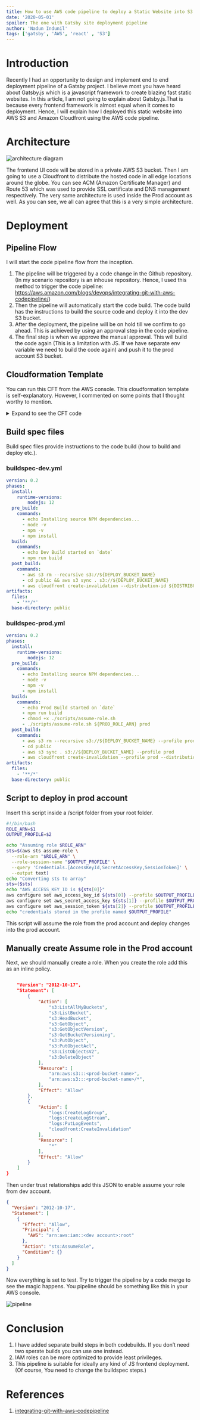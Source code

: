 ```yaml
---
title: How to use AWS code pipeline to deploy a Static Website into S3
date: '2020-05-01'
spoiler: The one with Gatsby site deployment pipeline
author: 'Nadun Indunil'
tags: ['gatsby', 'AWS', 'react' , 'S3']
---
```


# Introduction
Recently I had an opportunity to design and implement end to end deployment pipeline of a Gatsby project.
I believe most you have heard about Gatsby.js which is a javascript framework to create blazing fast static websites. In this article, I am not going to explain about Gatsby.js.That is because every frontend framework is almost equal when it comes to deployment. Hence, I will explain how I deployed this static website into AWS S3 and Amazon Cloudfront using the AWS code pipeline.

# Architecture

![architecture diagram](./deployment.png)

The frontend UI code will be stored in a private AWS S3 bucket. Then I am going to use a Cloudfront to distribute the hosted code in all edge locations around the globe. You can see ACM (Amazon Certificate Manager) and Route 53 which was used to provide SSL certificate and DNS management respectively. The very same architecture is used inside the Prod account as well. As you can see, we all can agree that this is a very simple architecture.

# Deployment

## Pipeline Flow

I will start the code pipeline flow from the inception.

1. The pipeline will be triggered by a code change in the Github repository. (In my scenario repository is an inhouse repository. Hence, I used this method to trigger the code pipeline: https://aws.amazon.com/blogs/devops/integrating-git-with-aws-codepipeline/)
2. Then the pipeline will automatically start the code build. The code build has the instructions to build the source code and deploy it into the dev S3 bucket.
3. After the deployment, the pipeline will be on hold till we confirm to go ahead. This is achieved by using an approval step in the code pipeline.
4. The final step is when we approve the manual approval. This will build the code again (This is a limitation with JS. If we have separate env variable we need to build the code again) and push it to the prod account S3 bucket.

## Cloudformation Template

You can run this CFT from the AWS console. This cloudformation template is self-explanatory. However, I commented on some points that I thought worthy to mention.

<details>
<summary>Expand to see the CFT code</summary>

```yaml
AWSTemplateFormatVersion: 2010-09-09
Description: Cloudformation template for code pipeline

Parameters:
  # Tagging Params
  ApplicationName:
    Description: Name of application
    Type: String
    MinLength: "1"
    MaxLength: "255"
    AllowedPattern: '[\x20-\x7E]*'
    ConstraintDescription: Must contain only ASCII characters.
  #stack params
  SourceBucketName:
    Description: git source
    Default: git-web-hook-outputbucket
    Type: String
  DevDistributionID:
    Description: Dev Cloudfront Distribution ID
    Type: String
  ProdDistributionID:
    Description: Prod Cloudfront Distribution ID
    Type: String
  DevDeployBucket:
    Description: Deploy Bucket ARN
    Type: String
  DevDeployBucketName:
    Description: Deploy Bucket Name
    Type: String
  ProdDeployBucket:
    Description: Deploy Bucket ARN
    Type: String
  ProdDeployBucketName:
    Description: Deploy Bucket Name
    Type: String
  CodePipelineBucketPrefix:
    Description: CodePipeline needs a utility bucket for its internal use. Specify a unique prefix for the bucket name
    Type: String
  # assume role arn
  AssumeRoleArn: 
    Description: Prod Assume Role ARN
    Type: String

Resources:
  Pipeline:
    Type: "AWS::CodePipeline::Pipeline"
    Properties:
      Name: gatsby-site-pipeline
      RoleArn: !GetAtt CodePipelineRole.Arn
      ArtifactStore:
        Location: !Ref PipelineBucket
        Type: S3
      Stages:
        - Name: Source
          Actions:
            - Name: Source-Action
              ActionTypeId:
                Category: Source
                Owner: AWS
                Version: 1
                Provider: S3
              OutputArtifacts:
                - Name: gatsby-site-source-artifact
              Configuration:
                S3Bucket: !Ref SourceBucketName
                S3ObjectKey: repo-name-develop.zip # <repo-name>-<branch-name>
                PollForSourceChanges: true
              RunOrder: 1
        - Name: Dev
          Actions:
            - Name: Deploy-Dev
              ActionTypeId:
                Category: Build
                Owner: AWS
                Version: 1
                Provider: CodeBuild
              InputArtifacts:
                - Name: gatsby-site-source-artifact
              OutputArtifacts:
                - Name: gatsby-site-dev-build-artifact
              Configuration:
                ProjectName: !Ref DevCodeBuild
              RunOrder: 1
        - Name: Prod
          Actions:
            - Name: Deploy-Prod-Approval
              ActionTypeId:
                Category: Approval
                Owner: AWS
                Provider: Manual
                Version: "1"
              RunOrder: 1
            - Name: Deploy-Prod
              ActionTypeId:
                Category: Build
                Owner: AWS
                Version: 1
                Provider: CodeBuild
              InputArtifacts:
                - Name: gatsby-site-source-artifact
              OutputArtifacts:
                - Name: gatsby-site-prod-build-artifact
              Configuration:
                ProjectName: !Ref ProdCodeBuild
              RunOrder: 2
  CodeBuildRole:
    Type: AWS::IAM::Role
    Properties:
      RoleName:
        "Fn::Join": ["", ["CodeBuildRole", "-", !Ref "AWS::StackName"]]
      AssumeRolePolicyDocument:
        Version: "2012-10-17"
        Statement:
          - Effect: Allow
            Principal:
              Service:
                - "codebuild.amazonaws.com"
            Action:
              - "sts:AssumeRole"
      Path: /service-role/
      Policies:
        - PolicyName: root
          PolicyDocument:
            Version: "2012-10-17"
            Statement:
              - Effect: Allow
                Action:
                  - "s3:GetObject"
                  - "s3:GetObjectVersion"
                  - "s3:GetBucketVersioning"
                  - "s3:PutObject"
                Resource:
                  - !GetAtt PipelineBucket.Arn
                  - !Join ["", [!GetAtt PipelineBucket.Arn, "/*"]]
              - Effect: Allow
                Action:
                  - "s3:ListAllMyBuckets"
                  - "s3:ListBucket"
                  - "s3:HeadBucket"
                  - "s3:GetObject"
                  - "s3:GetObjectVersion"
                  - "s3:GetBucketVersioning"
                  - "s3:PutObject"
                  - "s3:PutObjectAcl"
                  - "s3:DeleteObject"
                Resource:
                  - !Ref DevDeployBucket
                  - !Join ["", [!Ref DevDeployBucket, "/*"]]
              - Effect: Allow
                Action:
                  - ec2:DescribeSecurityGroups
                  - ec2:DescribeNetworkInterfaces
                  - ec2:DescribeSubnets
                  - ec2:DescribeVpcs
                  - ec2:DescribeDhcpOptions
                  - ec2:CreateNetworkInterfacePermission
                  - ec2:CreateNetworkInterface
                  - ec2:DeleteNetworkInterfacePermission
                  - ec2:DeleteNetworkInterface
                  - logs:CreateLogGroup
                  - logs:CreateLogStream
                  - logs:PutLogEvents
                  - cloudfront:CreateInvalidation
                Resource:
                  - "*"
  ProdCodeBuildRole:
    Type: AWS::IAM::Role
    Properties:
      RoleName:
        "Fn::Join": ["", ["CodeBuildRole-Prod", "-", !Ref "AWS::StackName"]]
      AssumeRolePolicyDocument:
        Version: "2012-10-17"
        Statement:
          - Effect: Allow
            Principal:
              Service:
                - "codebuild.amazonaws.com"
            Action:
              - "sts:AssumeRole"
      Path: /service-role/
      Policies:
        - PolicyName: root
          PolicyDocument:
            Version: "2012-10-17"
            Statement:
              - Effect: Allow
                Action:
                  - "s3:GetObject"
                  - "s3:GetObjectVersion"
                  - "s3:GetBucketVersioning"
                  - "s3:PutObject"
                Resource:
                  - !GetAtt PipelineBucket.Arn
                  - !Join ["", [!GetAtt PipelineBucket.Arn, "/*"]]
              - Effect: Allow
                Action:
                  - ec2:DescribeSecurityGroups
                  - ec2:DescribeNetworkInterfaces
                  - ec2:DescribeSubnets
                  - ec2:DescribeVpcs
                  - ec2:DescribeDhcpOptions
                  - ec2:CreateNetworkInterfacePermission
                  - ec2:CreateNetworkInterface
                  - ec2:DeleteNetworkInterfacePermission
                  - ec2:DeleteNetworkInterface
                  - logs:CreateLogGroup
                  - logs:CreateLogStream
                  - logs:PutLogEvents
                Resource:
                  - "*"
              - Effect: Allow
                Action:
                  - sts:AssumeRole
                Resource: !Ref AssumeRoleArn
  CodePipelineRole:
    Type: AWS::IAM::Role
    Properties:
      RoleName:
        "Fn::Join": ["", ["CodePipelineRole", "-", !Ref "AWS::StackName"]]
      AssumeRolePolicyDocument:
        Version: "2012-10-17"
        Statement:
          - Effect: Allow
            Principal:
              Service:
                - "codepipeline.amazonaws.com"
            Action:
              - "sts:AssumeRole"
      Policies:
        - PolicyName: root
          PolicyDocument:
            Version: "2012-10-17"
            Statement:
              - Effect: Allow
                Action:
                  - "s3:GetObject"
                  - "s3:GetObjectVersion"
                  - "s3:GetBucketVersioning"
                  - "s3:PutObject"
                Resource:
                  - !GetAtt PipelineBucket.Arn
                  - !Join ["", [!GetAtt PipelineBucket.Arn, "/*"]]
                  - Fn::Sub: "arn:aws:s3:::${SourceBucketName}*"
                  - Fn::Sub: "arn:aws:s3:::${SourceBucketName}/*"
              - Effect: Allow
                Action:
                  - "codebuild:BatchGetBuilds"
                  - "codebuild:StartBuild"
                Resource: "*"
  DevCodeBuild:
    Type: "AWS::CodeBuild::Project"
    Properties:
      Name: !Sub ${AWS::StackName}-dev-build
      Description: gatsby site build
      ServiceRole: !GetAtt CodeBuildRole.Arn
      Artifacts:
        Type: CODEPIPELINE
      Environment:
        ComputeType: BUILD_GENERAL1_SMALL
        Type: LINUX_CONTAINER
        Image: "aws/codebuild/amazonlinux2-x86_64-standard:2.0"
        EnvironmentVariables:
          - Name: DISTRIBUTION_ID
            Value: !Ref DevDistributionID
          - Name: DEPLOY_BUCKET_NAME
            Value: !Ref DevDeployBucketName
      Source:
        Type: CODEPIPELINE
        BuildSpec: "buildspec-dev.yaml"
      Tags:
        - Key: Technical:ApplicationName
          Value: !Ref ApplicationName

  ProdCodeBuild:
    Type: "AWS::CodeBuild::Project"
    Properties:
      Name: !Sub ${AWS::StackName}-prod-build
      Description: gatsby site build
      ServiceRole: !GetAtt ProdCodeBuildRole.Arn
      Artifacts:
        Type: CODEPIPELINE
      Environment:
        ComputeType: BUILD_GENERAL1_SMALL
        Type: LINUX_CONTAINER
        Image: "aws/codebuild/amazonlinux2-x86_64-standard:2.0"
        EnvironmentVariables:
          - Name: DISTRIBUTION_ID
            Value: !Ref ProdDistributionID
          - Name: DEPLOY_BUCKET_NAME
            Value: !Ref ProdDeployBucketName
          - Name: PROD_ROLE_ARN
            Value: !Ref AssumeRoleArn
      Source:
        Type: CODEPIPELINE
        BuildSpec: "buildspec-prod.yaml"
      Tags:
        - Key: Technical:ApplicationName
          Value: !Ref ApplicationName

  PipelineBucket:
    Type: "AWS::S3::Bucket"
    Properties:
      BucketName:
        !Join ["", [!Ref CodePipelineBucketPrefix, "-", !Ref "AWS::Region"]]
      Tags:
        - Key: Name
          Value: !Sub ${CodePipelineBucketPrefix}-pipeline
        - Key: Technical:ApplicationName
          Value: !Ref ApplicationName

Outputs:
  Pipeline:
    Value: !Ref Pipeline
  DevCodeBuild:
    Value: !Ref DevCodeBuild
  CodeBuildRole:
    Value: !Ref CodeBuildRole
  CodePipelineRole:
    Value: !Ref CodePipelineRole
  PipelineBucket:
    Value: !Ref PipelineBucket
```
</details>

## Build spec files

Build spec files provide instructions to the code build (how to build and deploy etc.).

### buildspec-dev.yml

```yaml
version: 0.2
phases:
  install:
    runtime-versions:
        nodejs: 12
  pre_build:
    commands:
      - echo Installing source NPM dependencies...
      - node -v
      - npm -v
      - npm install
  build:
    commands:
      - echo Dev Build started on `date`
      - npm run build
  post_build:
    commands:
      - aws s3 rm --recursive s3://${DEPLOY_BUCKET_NAME}
      - cd public && aws s3 sync . s3://${DEPLOY_BUCKET_NAME}
      - aws cloudfront create-invalidation --distribution-id ${DISTRIBUTION_ID} --paths "/*"
artifacts:
  files:
    - '**/*'
  base-directory: public
```

### buildspec-prod.yml

```yaml
version: 0.2
phases:
  install:
    runtime-versions:
        nodejs: 12
  pre_build:
    commands:
      - echo Installing source NPM dependencies...
      - node -v
      - npm -v
      - npm install
  build:
    commands:
      - echo Prod Build started on `date`
      - npm run build
      - chmod +x ./scripts/assume-role.sh
      - ./scripts/assume-role.sh ${PROD_ROLE_ARN} prod
  post_build:
    commands:
      - aws s3 rm --recursive s3://${DEPLOY_BUCKET_NAME} --profile prod
      - cd public
      - aws s3 sync . s3://${DEPLOY_BUCKET_NAME} --profile prod
      - aws cloudfront create-invalidation --profile prod --distribution-id ${DISTRIBUTION_ID} --paths "/*"
artifacts:
  files:
    - '**/*'
  base-directory: public
```

## Script to deploy in prod account

Insert this script inside a /script folder from your root folder.

```bash
#!/bin/bash
ROLE_ARN=$1
OUTPUT_PROFILE=$2

echo "Assuming role $ROLE_ARN"
sts=$(aws sts assume-role \
  --role-arn "$ROLE_ARN" \
  --role-session-name "$OUTPUT_PROFILE" \
  --query 'Credentials.[AccessKeyId,SecretAccessKey,SessionToken]' \
  --output text)
echo "Converting sts to array"
sts=($sts)
echo "AWS_ACCESS_KEY_ID is ${sts[0]}"
aws configure set aws_access_key_id ${sts[0]} --profile $OUTPUT_PROFILE
aws configure set aws_secret_access_key ${sts[1]} --profile $OUTPUT_PROFILE
aws configure set aws_session_token ${sts[2]} --profile $OUTPUT_PROFILE
echo "credentials stored in the profile named $OUTPUT_PROFILE"
```

This script will assume the role from the prod account and deploy changes into the prod account.


## Manually create Assume role in the Prod account

Next, we should manually create a role. When you create the role add this as an inline policy.

```json

    "Version": "2012-10-17",
    "Statement": [
        {
            "Action": [
                "s3:ListAllMyBuckets",
                "s3:ListBucket",
                "s3:HeadBucket",
                "s3:GetObject",
                "s3:GetObjectVersion",
                "s3:GetBucketVersioning",
                "s3:PutObject",
                "s3:PutObjectAcl",
                "s3:ListObjectsV2",
                "s3:DeleteObject"
            ],
            "Resource": [
                "arn:aws:s3:::<prod-bucket-name>",
                "arn:aws:s3:::<prod-bucket-name>/*",
            ],
            "Effect": "Allow"
        },
        {
            "Action": [
                "logs:CreateLogGroup",
                "logs:CreateLogStream",
                "logs:PutLogEvents",
                "cloudfront:CreateInvalidation"
            ],
            "Resource": [
                "*"
            ],
            "Effect": "Allow"
        }
    ]
}
```
Then under trust relationships add this JSON to enable assume your role from dev account.

```json
{
  "Version": "2012-10-17",
  "Statement": [
    {
      "Effect": "Allow",
      "Principal": {
        "AWS": "arn:aws:iam::<dev account>:root"
      },
      "Action": "sts:AssumeRole",
      "Condition": {}
    }
  ]
}   
```

Now everything is set to test. Try to trigger the pipeline by a code merge to see the magic happens. You pipeline should be something like this in your AWS console.

![pipeline](./screenshot.png)

# Conclusion

1. I have added separate build steps in both codebuilds. If you don’t need two sperate builds you can use one instead.
2. IAM roles can be more optimized to provide least privileges.
3. This pipeline is suitable for ideally any kind of JS frontend deployment. (Of course, You need to change the buildspec steps.)


# References

1. [integrating-git-with-aws-codepipeline](https://aws.amazon.com/blogs/devops/integrating-git-with-aws-codepipeline/)